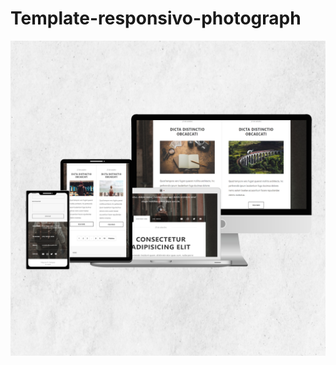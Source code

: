 # Template-responsivo-photograph

<img src="https://github.com/MayconPCampos/Template-responsivo-photograph/blob/main/images/exemplo.jpg?raw=true"/>


